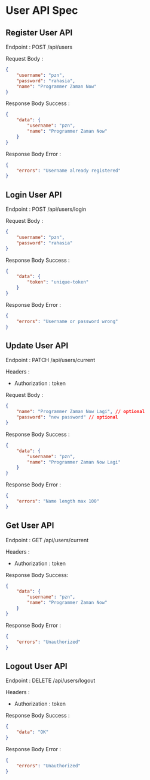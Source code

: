# User API Spec

## Register User API

Endpoint : POST /api/users

Request Body :

```json
{
    "username": "pzn",
    "password": "rahasia",
    "name": "Programmer Zaman Now"
}
```

Response Body Success :

```json
{
    "data": {
        "username": "pzn",
        "name": "Programmer Zaman Now"
    }
}
```

Response Body Error :

```json
{
    "errors": "Username already registered"
}
```

## Login User API

Endpoint : POST /api/users/login

Request Body :

```json
{
    "username": "pzn",
    "password": "rahasia"
}
```

Response Body Success :

```json
{
    "data": {
        "token": "unique-token"
    }
}
```

Response Body Error :

```json
{
    "errors": "Username or password wrong"
}
```

## Update User API

Endpoint : PATCH /api/users/current

Headers :

-   Authorization : token

Request Body :

```json
{
    "name": "Programmer Zaman Now Lagi", // optional
    "password": "new password" // optional
}
```

Response Body Success :

```json
{
    "data": {
        "username": "pzn",
        "name": "Programmer Zaman Now Lagi"
    }
}
```

Response Body Error :

```json
{
    "errors": "Name length max 100"
}
```

## Get User API

Endpoint : GET /api/users/current

Headers :

-   Authorization : token

Response Body Success:

```json
{
    "data": {
        "username": "pzn",
        "name": "Programmer Zaman Now"
    }
}
```

Response Body Error :

```json
{
    "errors": "Unauthorized"
}
```

## Logout User API

Endpoint : DELETE /api/users/logout

Headers :

-   Authorization : token

Response Body Success :

```json
{
    "data": "OK"
}
```

Response Body Error :

```json
{
    "errors": "Unauthorized"
}
```
